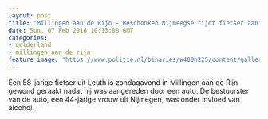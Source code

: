 ```yaml
---
layout: post
title: "Millingen aan de Rijn - Beschonken Nijmeegse rijdt fietser aan"
date: Sun, 07 Feb 2016 10:13:00 GMT
categories: 
- gelderland 
- millingen_aan_de_rijn 
feature_image: "https://www.politie.nl/binaries/w400h225/content/gallery/politie/stockfotos/infra-en-voertuigen/nachtelijke-verkeerscontrole.jpg"
---
```


Een 58-jarige fietser uit Leuth is zondagavond in Millingen aan de Rijn gewond geraakt nadat hij was aangereden door een auto. De bestuurster van de auto, een 44-jarige vrouw uit Nijmegen, was onder invloed van alcohol.
